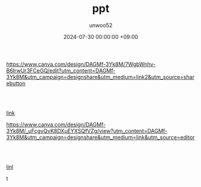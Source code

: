 ﻿---
title: ppt
author: unwoo52
date: 2024-07-30 00:00:00 +09:00
categories: [Unity]
tags: [Unity, PPT]
---

https://www.canva.com/design/DAGMf-3Yk8M/7WgbWnhv-B6IrwUr3FCeGQ/edit?utm_content=DAGMf-3Yk8M&utm_campaign=designshare&utm_medium=link2&utm_source=sharebutton

<br>
<br>

[link](https://www.canva.com/design/DAGMf-3Yk8M/7WgbWnhv-B6IrwUr3FCeGQ/edit?utm_content=DAGMf-3Yk8M&utm_campaign=designshare&utm_medium=link2&utm_source=sharebutton)


https://www.canva.com/design/DAGMf-3Yk8M/_uFcgvQvK8DXuEYXSQfVZg/view?utm_content=DAGMf-3Yk8M&utm_campaign=designshare&utm_medium=link&utm_source=editor


<br>
<br>

[linl](https://www.canva.com/design/DAGMf-3Yk8M/_uFcgvQvK8DXuEYXSQfVZg/view?utm_content=DAGMf-3Yk8M&utm_campaign=designshare&utm_medium=link&utm_source=editor)

t
